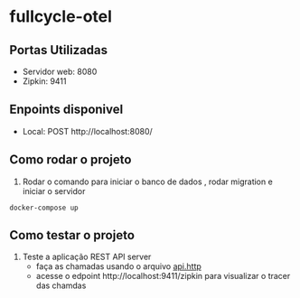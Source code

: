 # fullcycle-otel

## Portas Utilizadas
- Servidor web: 8080
- Zipkin: 9411

## Enpoints disponivel

- Local: POST http://localhost:8080/

## Como rodar o projeto

1. Rodar o comando para iniciar o banco de dados , rodar migration e iniciar o servidor
``` shell
docker-compose up
```

## Como testar o projeto

1. Teste a aplicação REST API server
    - faça as chamadas usando o arquivo [api.http](api/api.http)
    - acesse o edpoint http://localhost:9411/zipkin para visualizar o tracer das chamdas
